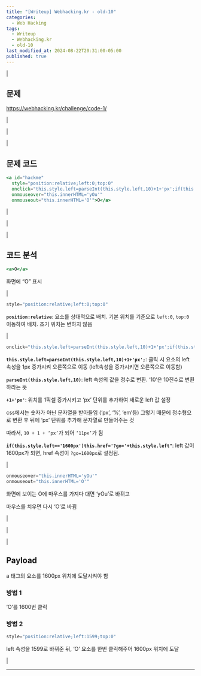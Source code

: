 ```yaml
---
title: "[Writeup] Webhacking.kr - old-10"
categories:
  - Web Hacking
tags:
  - Writeup
  - Webhacking.kr
  - old-10
last_modified_at: 2024-08-22T20:31:00-05:00
published: true
---
```


|

## 문제

<https://webhacking.kr/challenge/code-1/>

|

|

|

## 문제 코드

```jsx
<a id="hackme"
  style="position:relative;left:0;top:0"
  onclick="this.style.left=parseInt(this.style.left,10)+1+'px';if(this.style.left=='1600px')this.href='?go='+this.style.left"
  onmouseover="this.innerHTML='yOu'"
  onmouseout="this.innerHTML='O'">O</a>
```

|

|

|

## 코드 분석

```jsx
<a>O</a>
```

화면에 “O” 표시

|

```jsx
style="position:relative;left:0;top:0"
```

**`position:relative`**: 요소를 상대적으로 배치. 기본 위치를 기준으로 `left:0`, `top:0` 이동하여 배치. 초기 위치는 변하지 않음

|

```jsx
onclick="this.style.left=parseInt(this.style.left,10)+1+'px';if(this.style.left=='1600px')this.href='?go='+this.style.left"
```

**`this.style.left=parseInt(this.style.left,10)+1+'px';`**: 클릭 시 요소의 left 속성을 1px 증가시켜 오른쪽으로 이동 (left속성을 증가시키면 오른쪽으로 이동함)

**`parseInt(this.style.left,10)`**: left 속성의 값을 정수로 변환. ‘10’은 10진수로 변환하라는 뜻

**`+1+'px'`**: 위치를 1픽셀 증가시키고 ‘px’ 단위를 추가하여 새로운  left 값 설정

css에서는 숫자가 아닌 문자열을 받아들임 (’px’, ‘%’, ‘em’등) 그렇기 때문에 정수형으로 변환 후 뒤에 ‘px’ 단위를 추가해 문자열로 만들어주는 것

따라서, `10 + 1 + ‘px’`가 되어 `‘11px’`가 됨

**`if(this.style.left=='1600px')this.href='?go='+this.style.left"`**: left 값이 1600px가 되면, href 속성이 `?go=1600px`로 설정됨.

|

```jsx
onmouseover="this.innerHTML='yOu'"
onmouseout="this.innerHTML='O'"
```

화면에 보이는 O에 마우스를 가져다 대면 ‘yOu’로 바뀌고

마우스를 치우면 다시 ‘O’로 바뀜

> 

|

|

|

## Payload

a 태그의 요소를 1600px 위치에 도달시켜야 함

### 방법 1

‘O’를 1600번 클릭


### 방법 2

```jsx
style="position:relative;left:1599;top:0"
```

left 속성을 1599로 바꿔준 뒤, ‘O’ 요소를 한번 클릭해주어 1600px 위치에 도달

|

---